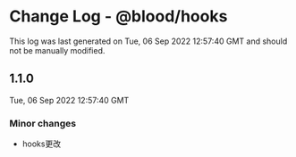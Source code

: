 # Change Log - @blood/hooks

This log was last generated on Tue, 06 Sep 2022 12:57:40 GMT and should not be manually modified.

## 1.1.0
Tue, 06 Sep 2022 12:57:40 GMT

### Minor changes

- hooks更改

